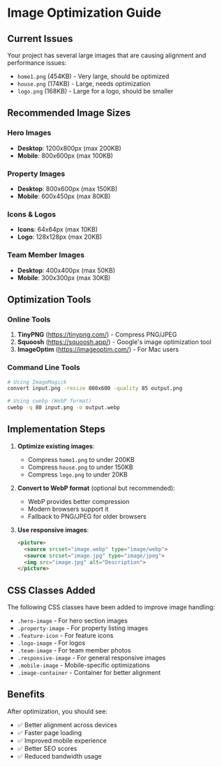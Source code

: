 # Image Optimization Guide

## Current Issues
Your project has several large images that are causing alignment and performance issues:

- `home1.png` (454KB) - Very large, should be optimized
- `house.png` (174KB) - Large, needs optimization  
- `logo.png` (168KB) - Large for a logo, should be smaller

## Recommended Image Sizes

### Hero Images
- **Desktop**: 1200x800px (max 200KB)
- **Mobile**: 800x600px (max 100KB)

### Property Images
- **Desktop**: 800x600px (max 150KB)
- **Mobile**: 600x450px (max 80KB)

### Icons & Logos
- **Icons**: 64x64px (max 10KB)
- **Logo**: 128x128px (max 20KB)

### Team Member Images
- **Desktop**: 400x400px (max 50KB)
- **Mobile**: 300x300px (max 30KB)

## Optimization Tools

### Online Tools
1. **TinyPNG** (https://tinypng.com/) - Compress PNG/JPEG
2. **Squoosh** (https://squoosh.app/) - Google's image optimization tool
3. **ImageOptim** (https://imageoptim.com/) - For Mac users

### Command Line Tools
```bash
# Using ImageMagick
convert input.png -resize 800x600 -quality 85 output.png

# Using cwebp (WebP format)
cwebp -q 80 input.png -o output.webp
```

## Implementation Steps

1. **Optimize existing images**:
   - Compress `home1.png` to under 200KB
   - Compress `house.png` to under 150KB
   - Compress `logo.png` to under 20KB

2. **Convert to WebP format** (optional but recommended):
   - WebP provides better compression
   - Modern browsers support it
   - Fallback to PNG/JPEG for older browsers

3. **Use responsive images**:
   ```html
   <picture>
     <source srcset="image.webp" type="image/webp">
     <source srcset="image.jpg" type="image/jpeg">
     <img src="image.jpg" alt="Description">
   </picture>
   ```

## CSS Classes Added

The following CSS classes have been added to improve image handling:

- `.hero-image` - For hero section images
- `.property-image` - For property listing images
- `.feature-icon` - For feature icons
- `.logo-image` - For logos
- `.team-image` - For team member photos
- `.responsive-image` - For general responsive images
- `.mobile-image` - Mobile-specific optimizations
- `.image-container` - Container for better alignment

## Benefits

After optimization, you should see:
- ✅ Better alignment across devices
- ✅ Faster page loading
- ✅ Improved mobile experience
- ✅ Better SEO scores
- ✅ Reduced bandwidth usage 